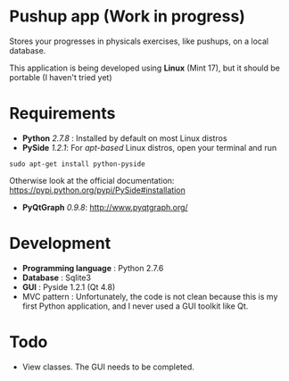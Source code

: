 # Pushup app (Work in progress)
Stores your progresses in physicals exercises, like pushups, on a local database.

This application is being developed using __Linux__ (Mint 17), but it should be portable (I haven't tried yet)

# Requirements
- __Python__ _2.7.8_ : Installed by default on most Linux distros
- __PySide__ _1.2.1_: For _apt-based_ Linux distros, open your terminal and run

```sudo apt-get install python-pyside```

 Otherwise look at the official documentation: https://pypi.python.org/pypi/PySide#installation

- __PyQtGraph__ _0.9.8_: http://www.pyqtgraph.org/

# Development
- __Programming language__ : Python 2.7.6
- __Database__ : Sqlite3
- __GUI__ : Pyside 1.2.1 (Qt 4.8)
- MVC pattern : Unfortunately, the code is not clean because this is my first Python application, and I never used a GUI toolkit like Qt.

# Todo
- View classes. The GUI needs to be completed.
